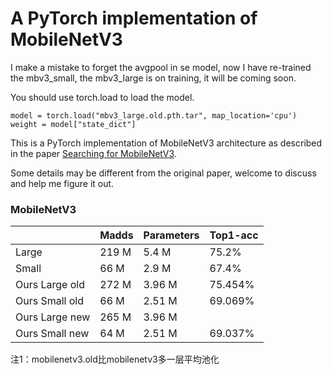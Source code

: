 # A PyTorch implementation of MobileNetV3
I make a mistake to forget the avgpool in se model, now I have re-trained the mbv3_small, the mbv3_large is on training, it will be coming soon.

You should use torch.load to load the model.

```
model = torch.load("mbv3_large.old.pth.tar", map_location='cpu')
weight = model["state_dict"]
```

This is a PyTorch implementation of MobileNetV3 architecture as described in the paper [Searching for MobileNetV3](https://arxiv.org/pdf/1905.02244.pdf).

Some details may be different from the original paper, welcome to discuss and help me figure it out.

### MobileNetV3
|              | Madds     | Parameters | Top1-acc  |
| -----------  | --------- | ---------- | --------- |
| Large        | 219 M     | 5.4  M     | 75.2%     |
| Small        | 66  M     | 2.9  M     | 67.4%     |
| Ours Large old   | 272 M     | 3.96  M     | 75.454%   |
| Ours Small old   | 66  M     | 2.51  M     | 69.069%   |
| Ours Large new   | 265 M     | 3.96  M     |   |
| Ours Small new   | 64  M     | 2.51  M     | 69.037%   |

注1：mobilenetv3.old比mobilenetv3多一层平均池化
